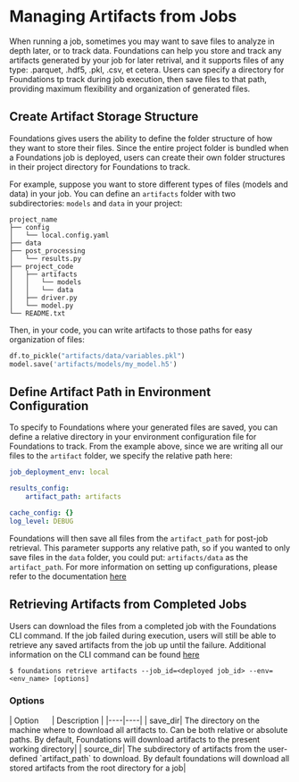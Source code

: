 <h1>Managing Artifacts from Jobs</h1>

When running a job, sometimes you may want to save files to analyze in depth later, or to track data. Foundations can help you store and track any artifacts generated by your job for later retrival, and it supports files of any type: .parquet, .hdf5, .pkl, .csv, et cetera. Users can specify a directory for Foundations tp track during job execution, then save files to that path, providing maximum flexibility and organization of generated files.

## Create Artifact Storage Structure

Foundations gives users the ability to define the folder structure of how they want to store their files. Since the entire project folder is bundled when a Foundations job is deployed, users can create their own folder structures in their project directory for Foundations to track.

For example, suppose you want to store different types of files (models and data) in your job. You can define an `artifacts` folder with two subdirectories: `models` and `data` in your project:

```
project_name
├── config
│   └── local.config.yaml
├── data
├── post_processing
│   └── results.py
├── project_code
│   ├── artifacts
│   │   └── models
│   │   └── data
│   ├── driver.py
│   └── model.py
└── README.txt
```

Then, in your code, you can write artifacts to those paths for easy organization of files:

```python
df.to_pickle("artifacts/data/variables.pkl")
model.save('artifacts/models/my_model.h5')
```

## Define Artifact Path in Environment Configuration

To specify to Foundations where your generated files are saved, you can define a relative directory in your environment configuration file for Foundations to track. From the example above, since we are writing all our files to the `artifact` folder, we specify the relative path here:

```yaml
job_deployment_env: local

results_config: 
    artifact_path: artifacts

cache_config: {}
log_level: DEBUG
```

Foundations will then save all files from the `artifact_path` for post-job retrieval. This parameter supports any relative path, so if you wanted to only save files in the `data` folder, you could put: `artifacts/data` as the `artifact_path`. For more information on setting up configurations, please refer to the documentation [here](../configs/#results-configurations)

## Retrieving Artifacts from Completed Jobs

Users can download the files from a completed job with the Foundations CLI command. If the job failed during execution, users will still be able to retrieve any saved artifacts from the job up until the failure. Additional information on the CLI command can be found [here](../foundations_cli/#retrieve-stored-artifacts)

```shellscript
$ foundations retrieve artifacts --job_id=<deployed job_id> --env=<env_name> [options]
```
<h3>Options</h3>
|   Option &nbsp;&nbsp;&nbsp;&nbsp;   | Description  |
|----|----|
| save_dir| The directory on the machine where to download all artifacts to. Can be both relative or absolute paths. By default, Foundations will download artifacts to the present working directory|
| source_dir| The subdirectory of artifacts from the user-defined `artifact_path` to download. By default foundations will download all stored artifacts from the root directory for a job|
